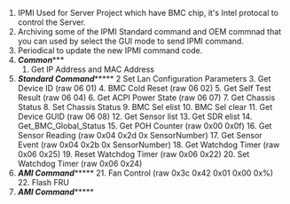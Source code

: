 1. IPMI Used for Server Project which have BMC chip, it's Intel protocal to control the Server.
2. Archiving some of the IPMI Standard command and OEM commnad that you can used by select the GUI mode to send IPMI command. 
3. Periodical to update the new IPMI command code. 
4. *******************Common**********************
     1.  Get IP Address and MAC Address      
5. *************Standard Command******************
     2   Set Lan Configuration Parameters
     3.  Get Device ID (raw 06 01)
     4.  BMC Cold Reset (raw 06 02)
     5.  Get Self Test Result (raw 06 04)
     6.  Get ACPI Power State (raw 06 07)
     7.  Get Chassis Status
     8.  Set Chassis Status
     9.  BMC Sel elist
     10. BMC Sel clear
     11. Get Device GUID (raw 06 08)
     12. Get Sensor list
     13. Get SDR elist
     14. Get_BMC_Global_Status
     15. Get POH Counter (raw 0x00 0x0f)
     16. Get Sensor Reading (raw 0x04 0x2d 0x SensorNumber)
     17. Get Sensor Event (raw 0x04 0x2b 0x SensorNumber)
     18. Get Watchdog Timer (raw 0x06 0x25)
     19. Reset Watchdog Timer (raw 0x06 0x22)
     20. Set Watchdog Timer (raw 0x06 0x24)
 6. ***************AMI Command********************
     21. Fan Control (raw 0x3c 0x42 0x01 0x00 0x%)
     22. Flash FRU        
 7. ***************AMI Command******************** 
